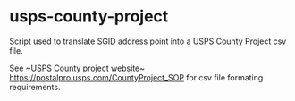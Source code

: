 usps-county-project
===============
Script used to translate SGID address point into a USPS County Project csv file.

See [~USPS County project website~](https://ribbs.usps.gov/index.cfm?page=countyproject) https://postalpro.usps.com/CountyProject_SOP for csv file formating requirements.
